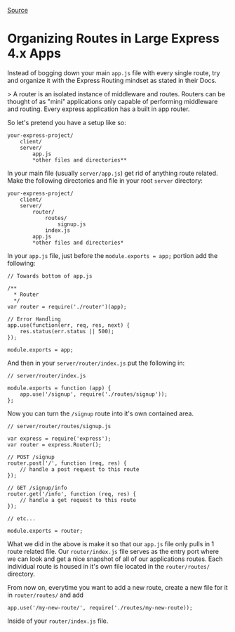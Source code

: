 
[Source](http://start.jcolemorrison.com/quick-tip-organizing-routes-in-large-express-4-x-apps/ "Permalink to Organizing Routes in Large Express 4.x Apps")

# Organizing Routes in Large Express 4.x Apps

Instead of bogging down your main `app.js` file with every single route, try and organize it with the Express Routing mindset as stated in their Docs.

&gt; A router is an isolated instance of middleware and routes. Routers can be thought of as "mini" applications only capable of performing middleware and routing. Every express application has a built in app router.

So let's pretend you have a setup like so:

    your-express-project/
        client/
        server/
            app.js
            *other files and directories**

In your main file (usually `server/app.js`) get rid of anything route related. Make the following directories and file in your root `server` directory:

    your-express-project/
        client/
        server/
            router/
                routes/
                    signup.js
                index.js
            app.js
            *other files and directories*

In your `app.js` file, just before the `module.exports = app;` portion add the following:

    // Towards bottom of app.js

    /**
      * Router
      */
    var router = require('./router')(app);

    // Error Handling
    app.use(function(err, req, res, next) {
        res.status(err.status || 500);
    });

    module.exports = app;

And then in your `server/router/index.js` put the following in:

    // server/router/index.js

    module.exports = function (app) {
        app.use('/signup', require('./routes/signup'));
    };

Now you can turn the `/signup` route into it's own contained area.

    // server/router/routes/signup.js

    var express = require('express');
    var router = express.Router();

    // POST /signup
    router.post('/', function (req, res) {
        // handle a post request to this route
    });

    // GET /signup/info
    router.get('/info', function (req, res) {
        // handle a get request to this route
    });

    // etc...

    module.exports = router;

What we did in the above is make it so that our `app.js` file only pulls in 1 route related file. Our `router/index.js` file serves as the entry port where we can look and get a nice snapshot of all of our applications routes. Each individual route is housed in it's own file located in the `router/routes/` directory.

From now on, everytime you want to add a new route, create a new file for it in `router/routes/` and add

`app.use('/my-new-route/', require('./routes/my-new-route));`

Inside of your `router/index.js` file.  